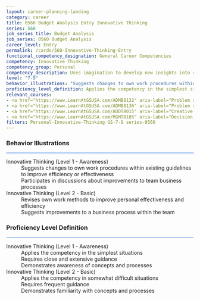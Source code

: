 ```yaml
---
layout: career-planning-landing
category: career
title: 0560 Budget Analysis Entry Innovative Thinking
series: 560
job_series_title: Budget Analysis
job_series: 0560 Budget Analysis
career_level: Entry
permalink: /cards/560-Innovative-Thinking-Entry
functional_competency_designation: General Career Competencies
competency: Innovative Thinking
competency_group: Personal
competency_description: Uses imagination to develop new insights into situations and applies new solutions to problems; designs new methods where established methods and procedures are not suitable or are unavailable.
level: "7-9"
behavior_illustrations: "Suggests changes to own work procedures within existing guidelines to improve efficiency or effectiveness ? Participates in discussions about improvements to team business processes ? Revises own work methods to improve personal effectiveness and efficiency ? Suggests improvements to a business process within the team"
proficiency_level_definition: Applies the competency in the simplest situations ? Requires close and extensive guidance ? Demonstrates awareness of concepts and processes ? Applies the competency in somewhat difficult situations ? Requires frequent guidance ? Demonstrates familiarity with concepts and processes 
relevant_courses: 
- <a href="https://www.LearnAtGSUSA.com/ADMB8132" aria-label="Problem solving (ADMB8129), GSU - https://www.LearnAtGSUSA.com/ADMB8132">Problem solving (ADMB8129), GSU</a>
- <a href="https://www.LearnAtGSUSA.com/ADMB8136" aria-label="Problem solving (ADMB8129), GSU - https://www.LearnAtGSUSA.com/ADMB8136">Problem solving (ADMB8129), GSU</a>
- <a href="https://www.LearnAtGSUSA.com/AUDT8015" aria-label="Creative and Critical Thinking for Auditors (AUDT8012), GSU - https://www.LearnAtGSUSA.com/AUDT8015">Creative and Critical Thinking for Auditors (AUDT8012), GSU</a>
- <a href="https://www.LearnAtGSUSA.com/MGMT8105" aria-label="Decision Making and Problem Solving (MGMT8102), GSU - https://www.LearnAtGSUSA.com/MGMT8105">Decision Making and Problem Solving (MGMT8102), GSU</a>
filters: Personal-Innovative-Thinking GS-7-9 series-0560
---
```


<div class="desktop:grid-col-6 margin-y-3">
  <div class="border-top-2 bg-white padding-3 shadow-5 height-full members-hover border-1px button-border border-top-blue radius-lg card-text-color">
    <h3>Behavior Illustrations</h3>
    <hr style="background-color: #1b74e0 !important;"/>
    <dl class="text-base card-content-color"><dt>Innovative Thinking (Level 1 - Awareness)</dt><dd>Suggests changes to own work procedures within existing guidelines to improve efficiency or effectiveness </dd><dd> Participates in discussions about improvements to team business processes</dd><dt>Innovative Thinking (Level 2 - Basic)</dt><dd>Revises own work methods to improve personal effectiveness and efficiency </dd><dd> Suggests improvements to a business process within the team</dd></dl>
  </div>
</div>
<div class="desktop:grid-col-6 margin-y-3">
  <div class="border-top-2 bg-white padding-3 shadow-5 height-full members-hover border-1px button-border border-top-blue radius-lg card-text-color">
    <h3>Proficiency Level Definition</h3>
     <hr style="background-color: #1b74e0 !important;"/>
    <dl class="text-base card-content-color"><dt>Innovative Thinking (Level 1 - Awareness)</dt><dd>Applies the competency in the simplest situations </dd><dd> Requires close and extensive guidance </dd><dd> Demonstrates awareness of concepts and processes</dd><dt>Innovative Thinking (Level 2 - Basic)</dt><dd>Applies the competency in somewhat difficult situations </dd><dd> Requires frequent guidance </dd><dd> Demonstrates familiarity with concepts and processes </dd></dl>
  </div>
</div>